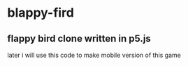 # blappy-fird

## flappy bird clone written in p5.js

later i will use this code to make mobile version of this game